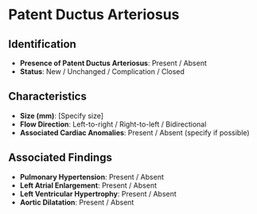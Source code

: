 
# Patent Ductus Arteriosus

## Identification

- **Presence of Patent Ductus Arteriosus**: Present / Absent
- **Status**: New / Unchanged / Complication / Closed

## Characteristics

- **Size (mm)**: [Specify size]
- **Flow Direction**: Left-to-right / Right-to-left / Bidirectional
- **Associated Cardiac Anomalies**: Present / Absent (specify if possible)

## Associated Findings

- **Pulmonary Hypertension**: Present / Absent
- **Left Atrial Enlargement**: Present / Absent
- **Left Ventricular Hypertrophy**: Present / Absent
- **Aortic Dilatation**: Present / Absent
